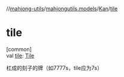 //[mahjong-utils](../../../index.md)/[mahjongutils.models](../index.md)/[Kan](index.md)/[tile](tile.md)

# tile

[common]\
val [tile](tile.md): [Tile](../-tile/index.md)

杠成的刻子的牌（如7777s，tile应为7s）
